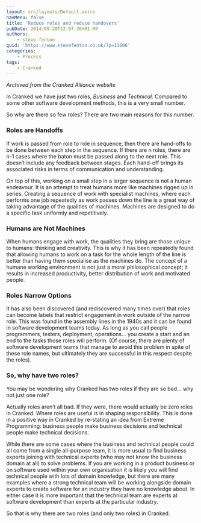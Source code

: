 ```yaml
---
layout: src/layouts/Default.astro
navMenu: false
title: 'Reduce roles and reduce handovers'
pubDate: 2014-09-28T12:07:30+01:00
authors:
    - steve-fenton
guid: 'https://www.stevefenton.co.uk/?p=11606'
categories:
    - Process
tags:
    - Cranked
---
```


*Archived from the Cranked Alliance website*

In Cranked we have just two roles, *Business* and *Technical*. Compared to some other software development methods, this is a very small number.

So why are there so few roles? There are two main reasons for this number.

### Roles are Handoffs

If work is passed from role to role in sequence, then there are hand-offs to be done between each step in the sequence. If there are n roles, there are n-1 cases where the baton must be passed along to the next role. This doesn’t include any feedback between stages. Each hand-off brings its associated risks in terms of communication and understanding.

On top of this, working on a small step in a larger sequence is not a human endeavour. It is an attempt to treat humans more like machines rigged up in series. Creating a sequence of work with specialist machines, where each performs one job repeatedly as work passes down the line is a great way of taking advantage of the qualities of machines. Machines are designed to do a specific task uniformly and repetitively.

### Humans are Not Machines

When humans engage with work, the qualities they bring are those unique to humans: thinking and creativity. This is why it has been repeatedly found that allowing humans to work on a task for the whole length of the line is better than having them specialise as the machines do. The concept of a humane working environment is not just a moral philosophical concept; it results in increased productivity, better distribution of work and motivated people.

### Roles Narrow Options

It has also been discovered (and rediscovered many times over) that roles can become labels that restrict engagement in work outside of the narrow role. This was found in the assembly lines in the 1940s and it can be found in software development teams today. As long as you call people programmers, testers, deployment, operations… you create a start and an end to the tasks those roles will perform. (Of course, there are plenty of software development teams that manage to avoid this problem in spite of these role names, but ultimately they are successful in this respect despite the roles).

### So, why have two roles?

You may be wondering why Cranked has two roles if they are so bad… why not just one role?

Actually roles aren’t all bad. If they were, there would actually be zero roles in Cranked. Where roles are useful is in shaping responsibility. This is done in a positive way in Cranked by re-stating an idea from Extreme Programming: business people make business decisions and technical people make technical decisions.

While there are some cases where the business and technical people could all come from a single all-purpose team, it is more usual to find business experts joining with technical experts (who may not know the business domain at all) to solve problems. If you are working in a product business or on software used within your own organisation it is likely you will find technical people with lots of domain knowledge, but there are many examples where a strong technical team will be working alongside domain experts to create software for an industry they have no knowledge about. In either case it is more important that the technical team are experts at software development than experts at the particular industry.

So that is why there are two roles (and only two roles) in Cranked.